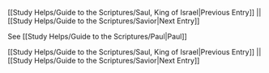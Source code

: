 [[Study Helps/Guide to the Scriptures/Saul, King of Israel|Previous Entry]]  ||  [[Study Helps/Guide to the Scriptures/Savior|Next Entry]]

 See [[Study Helps/Guide to the Scriptures/Paul|Paul]]

[[Study Helps/Guide to the Scriptures/Saul, King of Israel|Previous Entry]]  ||  [[Study Helps/Guide to the Scriptures/Savior|Next Entry]]